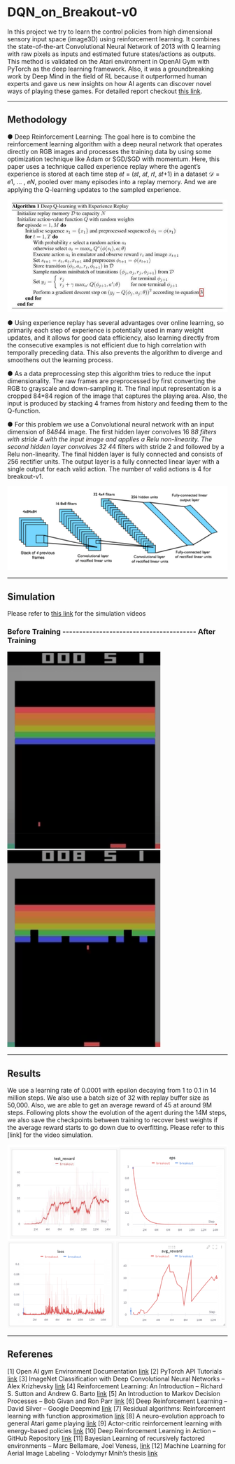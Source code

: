 # DQN_on_Breakout-v0

In this project we try to learn the control policies from high dimensional sensory input space (image3D) using reinforcement learning. It combines the state-of-the-art Convolutional Neural Network of 2013 with Q learning with raw pixels as inputs and estimated future states/actions as outputs. This method is validated on the Atari environment in OpenAI Gym with PyTorch as the deep learning framework. Also, it was a groundbreaking work by Deep Mind in the field of RL because it outperformed human experts and gave us new insights on how AI agents can discover novel ways of playing these games. For detailed report checkout [this link](https://github.com/savnani5/DQN_on_Breakout-v0/blob/main/Report.pdf).

---
## Methodology

● Deep Reinforcement Learning: The goal here is to combine the reinforcement learning algorithm with a deep neural network that operates directly on RGB images and processes the training data 
by using some optimization technique like Adam or SGD/SGD with momentum. Here, this paper  uses a technique called experience replay where the agent’s experience is stored at each time step
𝑒𝑡 = (𝑠𝑡, 𝑎𝑡, 𝑟𝑡, 𝑠𝑡+1) in a dataset 𝒟 = 𝑒1, … , 𝑒𝑁, pooled over many episodes into a replay memory. And we are applying the Q-learning updates to the sampled experience. 

![algorithm](git_gifs/algo.PNG)

● Using experience replay has several advantages over online learning, so primarily each step of experience is potentially used in many weight updates, and it allows for good data efficiency, also 
learning directly from the consecutive examples is not efficient due to high correlation with temporally preceding data. This also prevents the algorithm to diverge and smoothens out the 
learning process.

● As a data preprocessing step this algorithm tries to reduce the input dimensionality. The raw frames are preprocessed by first converting the RGB to grayscale and down-sampling it. The final input representation is a cropped
84*84 region of the image that captures the playing area. Also, the input is produced by stacking 4 frames from history and feeding them to the Q-function. 

● For this problem we use a Convolutional neural network with an input dimension of 84*84*4 image. The first hidden layer convolves 16 8*8 filters with stride 4 with the input image and applies a Relu non-linearity. The second hidden layer convolves 32 4*4 filters with stride 2 and followed by a Relu 
non-linearity. The final hidden layer is fully connected and consists of 256 rectifier units. The output layer is a fully connected linear layer with a single output for each valid action. The number of valid actions is 4 for breakout-v1.

![architecture](git_gifs/cnn.PNG)

---
## Simulation
Please refer to [this link](https://drive.google.com/drive/folders/1Dal_qOqrQoGFAZdeixM6TL_GMnfB24o4) for the simulation videos
###      Before Training ---------------------------------------- After Training
<img src="git_gifs/before.gif" width="350" height="450">     <img src="git_gifs/after.gif" width="350" height="450">


---
## Results

We use a learning rate of 0.0001 with epsilon decaying from 1 to 0.1 in 14 million steps. We also use a batch size of 32 with replay buffer size as 50,000. Also, we are able to get an 
average reward of 45 at around 9M steps. Following plots show the evolution of the agent  during the 14M steps, we also save the checkpoints between training to recover best weights if the average reward starts to go down due to overfitting. Please refer to this [link] for the 
video simulation.

![dataset2](git_gifs/res1.PNG)
![dataset2](git_gifs/res2.PNG)

---
## Referenes
[1] Open AI gym Environment Documentation [link](https://gym.openai.com/docs/)
[2] PyTorch API Tutorials [link](https://pytorch.org/tutorials/index.html)
[3] ImageNet Classification with Deep Convolutional Neural Networks – Alex Krizhevsky [link]()
[4] Reinforcement Learning: An Introduction – Richard S. Sutton and Andrew G. Barto [link](http://incompleteideas.net/book/bookdraft2017nov5.pdf)
[5] An Introduction to Markov Decision Processes – Bob Givan and Ron Parr [link](https://www.cs.rice.edu/~vardi/dag01/givan1.pdf)
[6] Deep Reinforcement Learning – David Silver – Google Deepmind [link](https://icml.cc/2016/tutorials/deep_rl_tutorial.pdf)
[7] Residual algorithms: Reinforcement learning with function approximation [link](http://www.cs.utsa.edu/~bylander/cs6243/baird95residual.pdf)
[8] A neuro-evolution approach to general Atari game playing [link](https://www.cs.utexas.edu/~mhauskn/papers/atari.pdf)
[9] Actor-critic reinforcement learning with energy-based policies [link](https://proceedings.mlr.press/v24/heess12a/heess12a.pdf)
[10] Deep Reinforcement Learning in Action – GitHub Repository [link](https://github.com/DeepReinforcementLearning/DeepReinforcementLearningInAction)
[11] Bayesian Learning of recursively factored environments – Marc Bellamare, Joel Veness, [link](https://proceedings.mlr.press/v28/bellemare13.html)
[12] Machine Learning for Aerial Image Labeling - Volodymyr Mnih’s thesis [link](https://www.cs.toronto.edu/~vmnih/docs/Mnih_Volodymyr_PhD_Thesis.pdf)
